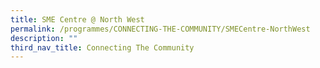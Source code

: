 ```yaml
---
title: SME Centre @ North West
permalink: /programmes/CONNECTING-THE-COMMUNITY/SMECentre-NorthWest
description: ""
third_nav_title: Connecting The Community
---
```


